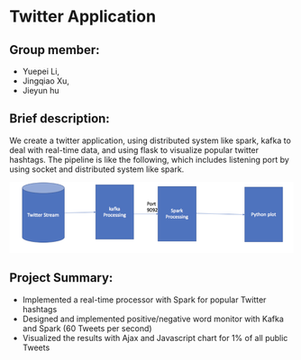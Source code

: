 # Twitter Application

## Group member:
- Yuepei Li,
- Jingqiao Xu,
- Jieyun hu   						

## Brief description:

We create a twitter application,
using distributed system like spark, kafka to deal with real-time data, and using flask to visualize popular twitter hashtags. The pipeline is like the following, which includes listening port by using socket and distributed system like spark.

![da](../pictures/Picture1.png)

## Project Summary:
* Implemented a real-time processor with Spark for popular Twitter hashtags
* Designed and implemented positive/negative word monitor with Kafka and Spark (60 Tweets per second)
* Visualized the results with Ajax and Javascript chart for 1% of all public Tweets
